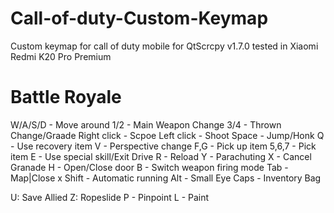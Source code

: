 # Call-of-duty-Custom-Keymap
Custom keymap for call of duty mobile for QtScrcpy v1.7.0 tested in Xiaomi Redmi K20 Pro Premium

Battle Royale
==========================
W/A/S/D - Move around
1/2 - Main Weapon Change
3/4 - Thrown Change/Graade
Right click - Scpoe
Left click - Shoot
Space - Jump/Honk
Q - Use recovery item
V - Perspective change
F,G - Pick up item
5,6,7 - Pick item
E - Use special skill/Exit Drive
R - Reload
Y - Parachuting
X - Cancel Granade
H - Open/Close door
B - Switch weapon firing mode
Tab - Map|Close x
Shift - Automatic running
Alt - Small Eye
Caps - Inventory Bag

U: Save Allied
Z: Ropeslide
P - Pinpoint
L - Paint 
